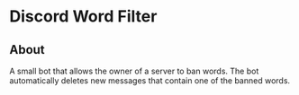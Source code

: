 # Discord Word Filter

## About

A small bot that allows the owner of a server to ban words. The bot automatically deletes new messages that contain one of the banned words.
